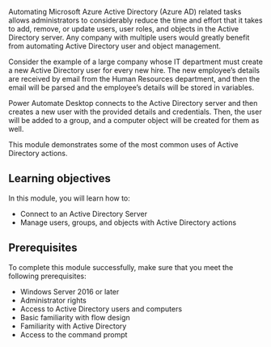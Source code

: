 Automating Microsoft Azure Active Directory (Azure AD) related tasks allows administrators to considerably reduce the time and effort that it takes to add, remove, or update users, user roles, and objects in the Active Directory server. Any company with multiple users would greatly benefit from automating Active Directory user and object management.

Consider the example of a large company whose IT department must create a new Active Directory user for every new hire. The new employee’s details are received by email from the Human Resources department, and then the email will be parsed and the employee’s details will be stored in variables.

Power Automate Desktop connects to the Active Directory server and then creates a new user with the provided details and credentials. Then, the user will be added to a group, and a computer object will be created for them as well.

This module demonstrates some of the most common uses of Active Directory actions.

## Learning objectives

In this module, you will learn how to:

- Connect to an Active Directory Server
- Manage users, groups, and objects with Active Directory actions

## Prerequisites

To complete this module successfully, make sure that you meet the following prerequisites:

- Windows Server 2016 or later
- Administrator rights
- Access to Active Directory users and computers
- Basic familiarity with flow design
- Familiarity with Active Directory
- Access to the command prompt
